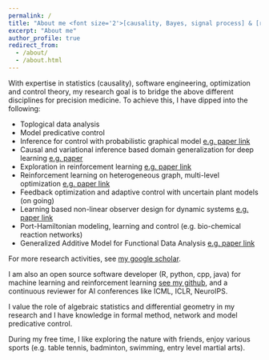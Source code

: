 ```yaml
---
permalink: /
title: "About me <font size='2'>[causality, Bayes, signal process] & [reinforcement learning, optimization and control]<font>"
excerpt: "About me"
author_profile: true
redirect_from: 
  - /about/
  - /about.html
---
```


With expertise in statistics (causality), software engineering, optimization and control theory, my research goal is to bridge the above different disciplines for precision medicine. To achieve this, I have dipped into the following:

- Toplogical data analysis 
- Model predicative control 
- Inference for control with probabilistic graphical model [e.g. paper link](https://ieeexplore.ieee.org/document/9003114)
- Causal and variational inference based domain generalization for deep learning [e.g. paper](https://arxiv.org/pdf/2101.09436.pdf)
- Exploration in reinforcement learning [e.g. paper link](http://proceedings.mlr.press/v97/zhao19d/zhao19d.pdf)
- Reinforcement learning on heterogeneous graph, multi-level optimization [e.g. paper link](https://link.springer.com/chapter/10.1007/978-3-030-43823-4_7)
- Feedback optimization and adaptive control with uncertain plant models (on going)
- Learning based non-linear observer design for dynamic systems [e.g. paper link](https://arxiv.org/pdf/2210.01476.pdf)
- Port-Hamiltonian modeling, learning and control (e.g. bio-chemical reaction networks)
- Generalized Additive Model for Functional Data Analysis [e.g. paper link](https://arxiv.org/pdf/1911.07511.pdf)

For more research activities, see [my google scholar](https://scholar.google.de/citations?user=FnWKUqYAAAAJ&hl=en).

I am also an open source software developer (R, python, cpp, java) for machine learning and reinforcement learning [see my github](https://github.com/smilesun), and a continuous reviewer for AI conferences like ICML, ICLR, NeuroIPS.

I value the role of algebraic statistics and differential geometry in my research and I have knowledge in formal method, network and model predicative control.

During my free time, I like exploring the nature with friends, enjoy various sports (e.g. table tennis, badminton, swimming, entry level martial arts).
